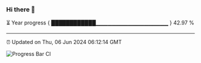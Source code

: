 ### Hi there 👋

⏳ Year progress { ████████████▁▁▁▁▁▁▁▁▁▁▁▁▁▁▁▁▁▁ } 42.97 %

---

⏰ Updated on Thu, 06 Jun 2024 06:12:14 GMT

![Progress Bar CI](https://github.com/Shyam-Makwana/GitHub-Actions-Demo/workflows/Progress%20Bar%20CI/badge.svg)
